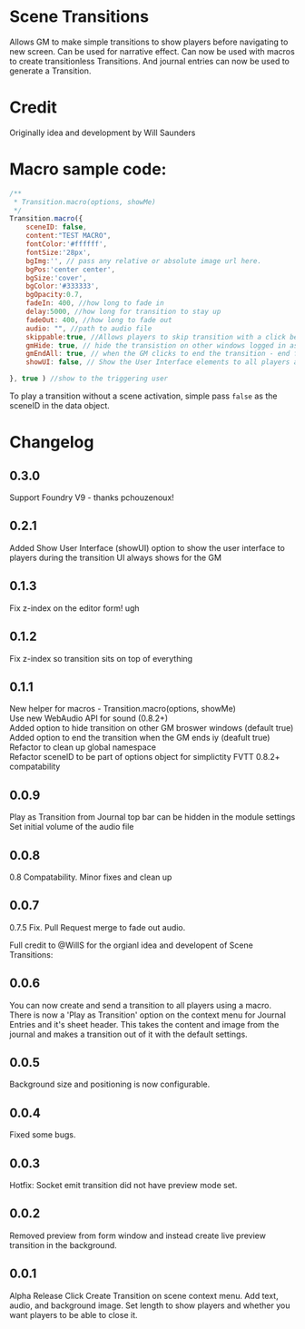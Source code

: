 # Scene Transitions
Allows GM to make simple transitions to show players before navigating to new screen. Can be used for narrative effect. Can now be used with macros to create transitionless Transitions. And journal entries can now be used to generate a Transition.

# Credit
Originally idea and development by Will Saunders


# Macro sample code:

```javascript
/**
 * Transition.macro(options, showMe)
 */
Transition.macro({
	sceneID: false,
	content:"TEST MACRO",
	fontColor:'#ffffff',
	fontSize:'28px',
	bgImg:'', // pass any relative or absolute image url here.
	bgPos:'center center',
	bgSize:'cover',
	bgColor:'#333333',
	bgOpacity:0.7,
	fadeIn: 400, //how long to fade in
	delay:5000, //how long for transition to stay up
	fadeOut: 400, //how long to fade out
	audio: "", //path to audio file
	skippable:true, //Allows players to skip transition with a click before delay runs out.
	gmHide: true, // hide the transistion on other windows logged in as a GM
	gmEndAll: true, // when the GM clicks to end the transition - end for everyone
	showUI: false, // Show the User Interface elements to all players allowing them to interact with character sheets etc

}, true ) //show to the triggering user
```
To play a transition without a scene activation, simple pass `false` as the sceneID in the data object.


# Changelog
## 0.3.0
Support Foundry V9 - thanks pchouzenoux!

## 0.2.1  
Added Show User Interface (showUI) option to show the user interface to players during the transition
UI always shows for the GM

## 0.1.3  
Fix z-index on the editor form! ugh  

## 0.1.2  
Fix z-index so transition sits on top of everything

## 0.1.1
New helper for macros - Transition.macro(options, showMe)  
Use new WebAudio API for sound (0.8.2+)  
Added option to hide transition on other GM broswer windows (default true)
Added option to end the transition when the GM ends iy (deafult true)
Refactor to clean up global namespace  
Refactor sceneID to be part of options object for simplictity
FVTT 0.8.2+ compatability  

## 0.0.9
Play as Transition from Journal top bar can be hidden in the module settings  
Set initial volume of the audio file

## 0.0.8
0.8 Compatability. Minor fixes and clean up

## 0.0.7
0.7.5 Fix. Pull Request merge to fade out audio.
  
  
Full credit to @WillS for the orgianl idea and developent of Scene Transitions:  
## 0.0.6
You can now create and send a transition to all players using a macro. There is now a 'Play as Transition' option on the context menu for Journal Entries and it's sheet header. This takes the content and image from the journal and makes a transition out of it with the default settings.

## 0.0.5
Background size and positioning is now configurable.

## 0.0.4
Fixed some bugs.

## 0.0.3
Hotfix: Socket emit transition did not have preview mode set.

## 0.0.2
Removed preview from form window and instead create live preview transition in the background.

## 0.0.1
Alpha Release
Click Create Transition on scene context menu. Add text, audio, and background image. Set length to show players and whether you want players to be able to close it.
